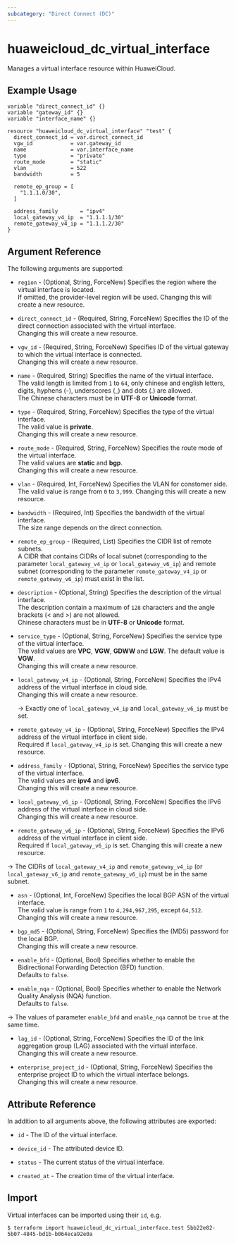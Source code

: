 ```yaml
---
subcategory: "Direct Connect (DC)"
---
```


# huaweicloud_dc_virtual_interface

Manages a virtual interface resource within HuaweiCloud.

## Example Usage

```hcl
variable "direct_connect_id" {}
variable "gateway_id" {}
variable "interface_name" {}

resource "huaweicloud_dc_virtual_interface" "test" {
  direct_connect_id = var.direct_connect_id
  vgw_id            = var.gateway_id
  name              = var.interface_name
  type              = "private"
  route_mode        = "static"
  vlan              = 522
  bandwidth         = 5

  remote_ep_group = [
    "1.1.1.0/30",
  ]

  address_family       = "ipv4"
  local_gateway_v4_ip  = "1.1.1.1/30"
  remote_gateway_v4_ip = "1.1.1.2/30"
}
```

## Argument Reference

The following arguments are supported:

* `region` - (Optional, String, ForceNew) Specifies the region where the virtual interface is located.  
  If omitted, the provider-level region will be used. Changing this will create a new resource.

* `direct_connect_id` - (Required, String, ForceNew) Specifies the ID of the direct connection associated with the
  virtual interface.  
  Changing this will create a new resource.

* `vgw_id` - (Required, String, ForceNew) Specifies ID of the virtual gateway to which the virtual interface is
  connected.  
  Changing this will create a new resource.

* `name` - (Required, String) Specifies the name of the virtual interface.  
  The valid length is limited from `1` to `64`, only chinese and english letters, digits, hyphens (-), underscores (_)
  and dots (.) are allowed.  
  The Chinese characters must be in **UTF-8** or **Unicode** format.

* `type` - (Required, String, ForceNew) Specifies the type of the virtual interface.  
  The valid value is **private**.  
  Changing this will create a new resource.

* `route_mode` - (Required, String, ForceNew) Specifies the route mode of the virtual interface.  
  The valid values are **static** and **bgp**.  
  Changing this will create a new resource.

* `vlan` - (Required, Int, ForceNew) Specifies the VLAN for constomer side.  
  The valid value is range from `0` to `3,999`.
  Changing this will create a new resource.

* `bandwidth` - (Required, Int) Specifies the bandwidth of the virtual interface.  
  The size range depends on the direct connection.

* `remote_ep_group` - (Required, List) Specifies the CIDR list of remote subnets.  
  A CIDR that contains CIDRs of local subnet (corresponding to the parameter `local_gateway_v4_ip` or
  `local_gateway_v6_ip`) and remote subnet (corresponding to the parameter `remote_gateway_v4_ip` or
  `remote_gateway_v6_ip`) must exist in the list.

* `description` - (Optional, String) Specifies the description of the virtual interface.  
  The description contain a maximum of `128` characters and the angle brackets (< and >) are not allowed.  
  Chinese characters must be in **UTF-8** or **Unicode** format.

* `service_type` - (Optional, String, ForceNew) Specifies the service type of the virtual interface.  
  The valid values are **VPC**, **VGW**, **GDWW** and **LGW**. The default value is **VGW**.  
  Changing this will create a new resource.

* `local_gateway_v4_ip` - (Optional, String, ForceNew) Specifies the IPv4 address of the virtual interface in cloud
  side.  
  Changing this will create a new resource.

  -> Exactly one of `local_gateway_v4_ip` and `local_gateway_v6_ip` must be set.

* `remote_gateway_v4_ip` - (Optional, String, ForceNew) Specifies the IPv4 address of the virtual interface in client
  side.  
  Required if `local_gateway_v4_ip` is set.
  Changing this will create a new resource.

* `address_family` - (Optional, String, ForceNew) Specifies the service type of the virtual interface.  
  The valid values are **ipv4** and **ipv6**.  
  Changing this will create a new resource.

* `local_gateway_v6_ip` - (Optional, String, ForceNew) Specifies the IPv6 address of the virtual interface in cloud
  side.  
  Changing this will create a new resource.

* `remote_gateway_v6_ip` - (Optional, String, ForceNew) Specifies the IPv6 address of the virtual interface in client
  side.  
  Required if `local_gateway_v6_ip` is set.
  Changing this will create a new resource.

-> The CIDRs of `local_gateway_v4_ip` and `remote_gateway_v4_ip` (or `local_gateway_v6_ip` and `remote_gateway_v6_ip`)
  must be in the same subnet.

* `asn` - (Optional, Int, ForceNew) Specifies the local BGP ASN of the virtual interface.  
  The valid value is range from `1` to `4,294,967,295`, except `64,512`.
  Changing this will create a new resource.

* `bgp_md5` - (Optional, String, ForceNew) Specifies the (MD5) password for the local BGP.  
  Changing this will create a new resource.

* `enable_bfd` - (Optional, Bool) Specifies whether to enable the Bidirectional Forwarding Detection (BFD) function.  
  Defaults to `false`.

* `enable_nqa` - (Optional, Bool) Specifies whether to enable the Network Quality Analysis (NQA) function.  
  Defaults to `false`.

-> The values of parameter `enable_bfd` and `enable_nqa` cannot be `true` at the same time.

* `lag_id` - (Optional, String, ForceNew) Specifies the ID of the link aggregation group (LAG) associated with the
  virtual interface.  
  Changing this will create a new resource.

* `enterprise_project_id` - (Optional, String, ForceNew) Specifies the enterprise project ID to which the virtual
  interface belongs.  
  Changing this will create a new resource.

## Attribute Reference

In addition to all arguments above, the following attributes are exported:

* `id` - The ID of the virtual interface.

* `device_id` - The attributed device ID.

* `status` - The current status of the virtual interface.

* `created_at` - The creation time of the virtual interface.

## Import

Virtual interfaces can be imported using their `id`, e.g.

```shell
$ terraform import huaweicloud_dc_virtual_interface.test 5bb22e82-5b07-4845-bd1b-b064eca92e0a
```
